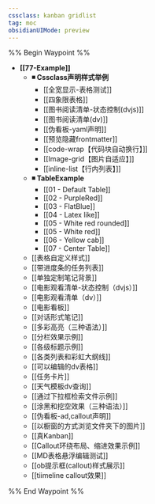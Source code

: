 ```yaml
---
cssclass: kanban gridlist
tag: moc
obsidianUIMode: preview
---
```


%% Begin Waypoint %%
- **[[77-Example]]**
	- **◾ Cssclass声明样式举例**
		- [[全宽显示-表格测试]]
		- [[四象限表格]]
		- [[图书阅读清单-状态控制(dvjs)]]
		- [[图书阅读清单(dv)]]
		- [[伪看板-yaml声明]]
		- [[预览隐藏frontmatter]]
		- [[code-wrap【代码块自动换行】]]
		- [[Image-grid【图片自适应】]]
		- [[inline-list【行内列表】]]
	- **◾ TableExample**
		- [[01 - Default Table]]
		- [[02 - PurpleRed]]
		- [[03 - FlatBlue]]
		- [[04 - Latex like]]
		- [[05 - White red rounded]]
		- [[05 - White red]]
		- [[06 - Yellow cab]]
		- [[07 - Center Table]]
	- [[表格自定义样式]]
	- [[带进度条的任务列表]]
	- [[单独定制笔记背景]]
	- [[电影观看清单-状态控制（dvjs）]]
	- [[电影观看清单（dv）]]
	- [[电影看板]]
	- [[对话形式笔记]]
	- [[多彩高亮（三种语法）]]
	- [[分栏效果示例]]
	- [[各级标题示例]]
	- [[各类列表和彩虹大纲线]]
	- [[可以编辑的dv表格]]
	- [[任务卡片]]
	- [[天气模板dv查询]]
	- [[通过下拉框检索文件示例]]
	- [[涂黑和挖空效果（三种语法）]]
	- [[伪看板-ad,callout声明]]
	- [[以橱窗的方式浏览文件夹下的图片]]
	- [[真Kanban]]
	- [[Callout环绕布局、缩进效果示例]]
	- [[MD表格悬浮编辑测试]]
	- [[ob提示框(callout)样式展示]]
	- [[tiimeline callout效果]]

%% End Waypoint %%
